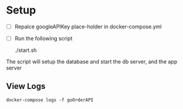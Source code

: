# Setup

 - [ ] Repalce googleAPIKey place-holder in docker-compose.yml
 - [ ] Run the following script

    ./start.sh

The script will setup the database and start the db server, and the app server

## View Logs

    docker-compose logs -f goOrderAPI